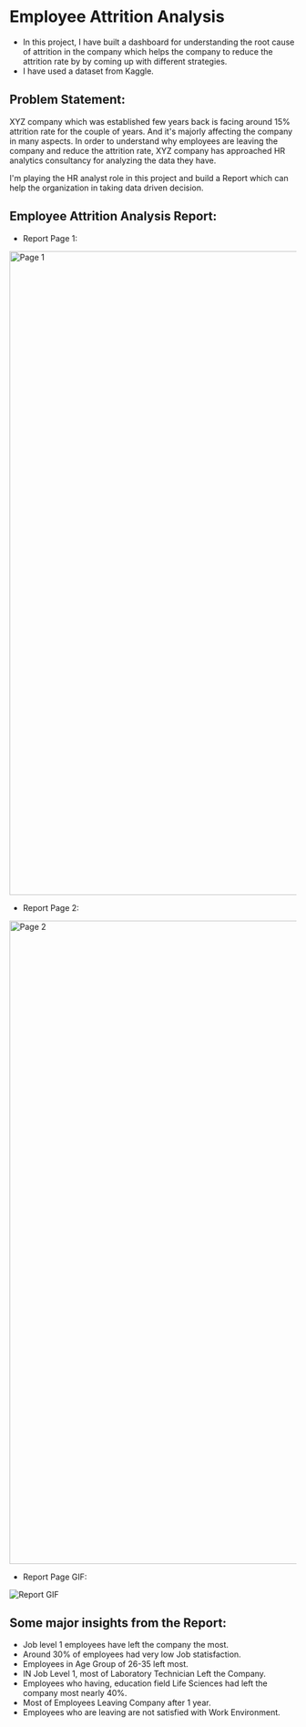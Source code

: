 # Employee Attrition Analysis
- In this project, I have built a dashboard for understanding the root cause of attrition in the company which helps the company to reduce the attrition rate by  by coming up with different strategies.
- I have used a dataset from Kaggle.

## Problem Statement:
XYZ company which was established few years back is facing around 15% attrition rate for the couple of years. And it's majorly affecting the company in many aspects. In order to understand why employees are leaving the company and reduce the attrition rate, XYZ company has approached HR analytics consultancy for analyzing the data they have.

I'm playing the HR analyst role in this project and build a Report which can help the organization in taking data driven decision.

## Employee Attrition Analysis Report:


- Report Page 1:

<img width="1532" height="1131" alt="Page 1" src="https://github.com/user-attachments/assets/ebcdd62d-79aa-4e53-a0cc-c175653dc477" />


- Report Page 2:

<img width="1527" height="1130" alt="Page 2" src="https://github.com/user-attachments/assets/7d5ce272-a683-4de3-9bc3-13cd08b651f1" />


- Report Page GIF:

![Report GIF](https://github.com/user-attachments/assets/d02b74fd-873e-4490-9ac4-f2eaefdb44c6)


## Some major insights from the Report:

- Job level 1 employees have left the company the most.
- Around 30% of employees had very low Job statisfaction.
- Employees in Age Group of 26-35 left most.
- IN Job Level 1, most of  Laboratory Technician Left the Company.
- Employees who having, education field Life Sciences had left the company most nearly 40%.
- Most of Employees Leaving Company after 1 year.
- Employees who are leaving are not satisfied with Work Environment. 
